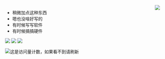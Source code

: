 <a href="#">
<img align="right" src="https://github-readme-stats.vercel.app/api?username=coloryr&show_icons=true&hide_border=true&icon_color=586069&title_color=a0a9af">
</a>

- 稍微加点这种东西  
- 嗯也没啥好写的  
- 有时候写写软件
- 有时候搞搞硬件

![](https://img.shields.io/badge/-Java-ab7221?style=flat-square&logo=Java&logoColor=fff)
![](https://img.shields.io/badge/-Windows-0078D6?style=flat-square&logo=Windows)
![](https://img.shields.io/badge/-Android-green?style=flat-square&logo=Android&logoColor=fff)

![这是访问量计数，如果看不到请刷新](https://jwenjian-visitor-badge-5.glitch.me/badge?page_id=coloryr.coloyr.readme)
